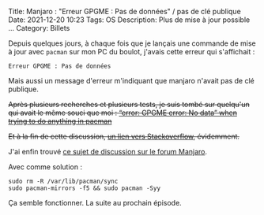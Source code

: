 Title: Manjaro : "Erreur GPGME : Pas de données" / pas de clé publique
Date: 2021-12-20 10:23
Tags: OS
Description: Plus de mise à jour possible ...
Category: Billets

Depuis quelques jours, à chaque fois que je lançais une commande de mise à jour avec `pacman` sur mon PC du boulot, j'avais cette erreur qui s'affichait :

```
Erreur GPGME : Pas de données
```

Mais aussi un message d'erreur m'indiquant que manjaro n'avait pas de clé publique.

<del>Après plusieurs recherches et plusieurs tests, je suis tombé sur quelqu'un qui avait le même souci que moi : [“error: GPGME error: No data” when trying to do anything in pacman](https://forum.manjaro.org/t/error-gpgme-error-no-data-when-trying-to-do-anything-in-pacman/78992/8)</del>

<del>Et à la fin de cette discussion, [un lien vers Stackoverflow](https://stackoverflow.com/questions/48117783/arch-linux-system-update-error-gpgme-error-no-data/67850084#67850084), évidemment.</del>

J'ai enfin trouvé [ce sujet de discussion sur le forum Manjaro](https://forum.manjaro.org/t/gpg-error-reading-key-no-public-key-when-updating-manjaro-keyring/86366).

Avec comme solution :

```
sudo rm -R /var/lib/pacman/sync
sudo pacman-mirrors -f5 && sudo pacman -Syy
```

Ça semble fonctionner. La suite au prochain épisode.
